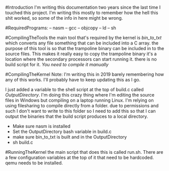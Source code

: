 #Introduction
I'm writing this documentation two years since the last time I touched this project. 
I'm writing this mostly to remember how the hell this shit worked, so some of the info in here might be wrong.

#RequiredPrograms:
– nasm
– gcc
– objcopy
– ld
– sh

#CompilingTheTools
the main tool that's required by the kernel is *bin_to_txt* which converts any file something that can be included into a C array.
the purpose of this tool is so that the trampoline binary can be included in to the source files.
This makes it really easy to copy the trampoline binary it's a location where the secondary processors can start running it.
there is no build script for it. *You need to compile it manually*

#CompilingTheKernel
Note: I'm writing this in 2019 barely remembering how any of this works. I'll probably have to keep updating this
as I go.

I just added a variable to the shell script at the top of build.c called _*OutputDirectory*_.
I'm doing this crazy thing where I'm editing the source files in Windows but compiling on a laptop running Linux.
I'm relying on using filesharing to compile directly from a folder. due to permissions and such I don't want to write to this folder
so I need to add this so that I can output the binaries that the build script produces to a local directory.

- Make sure nasm is installed
- Set the OutputDirectory bash variable in build.c
- make sure bin_to_txt is built and in the OutputDirectory
- sh build.c

#RunningTheKernel
the main script that does this is called run.sh.
There are a few configuration variables at the top of it that need to be hardcoded.
qemu needs to be installed.